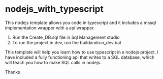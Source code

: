 # nodejs_with_typescript
This nodejs template allows you code in typescript and it includes a mssql implementation wrapper with a api wrapper.

1. Run the Create_DB.sql file in Sql Management studio
2. To run the project in dev, run the buildandrun_dev.bat

This template will help you learn how to use typescript in a nodejs project. I have included a fully functioning api that writes to a SQL database,
which will teach you how to make SQL calls in nodejs.

Thanks
